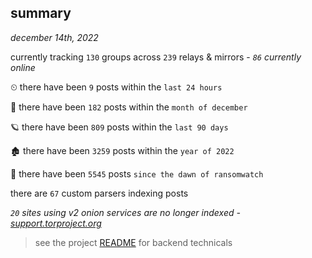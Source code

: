 
## summary
_december 14th, 2022_

currently tracking `130` groups across `239` relays & mirrors - _`86` currently online_

⏲ there have been `9` posts within the `last 24 hours`

🦈 there have been `182` posts within the `month of december`

🪐 there have been `809` posts within the `last 90 days`

🏚 there have been `3259` posts within the `year of 2022`

🦕 there have been `5545` posts `since the dawn of ransomwatch`

there are `67` custom parsers indexing posts

_`20` sites using v2 onion services are no longer indexed - [support.torproject.org](https://support.torproject.org/onionservices/v2-deprecation/)_

> see the project [README](https://github.com/joshhighet/ransomwatch#ransomwatch--) for backend technicals
